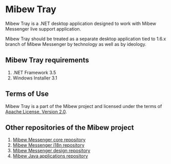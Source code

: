 # Mibew Tray

Mibew Tray is a .NET desktop application designed to work with Mibew Messenger
live support application.

Mibew Tray should be treated as a separate desktop application tied
to 1.6.x branch of Mibew Messenger by technology as well as by ideology.

## Mibew Tray requirements

1. .NET Framework 3.5
2. Windows Installer 3.1

## Terms of Use

Mibew Tray is a part of the Mibew project and licensed under the
terms of [Apache License, Version 2.0](http://www.apache.org/licenses/LICENSE-2.0).

## Other repositories of the Mibew project

1. [Mibew Messenger core repository](https://github.com/Mibew/mibew)
2. [Mibew Messenger i18n repository](https://github.com/Mibew/i18n)
3. [Mibew Messenger design repository](https://github.com/Mibew/design)
4. [Mibew Java applications repository](https://github.com/Mibew/java)
                                                                                                                                                                                                                                                                                                                                                                                                                                 